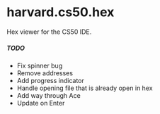 # harvard.cs50.hex

Hex viewer for the CS50 IDE.

##### TODO
* Fix spinner bug
* Remove addresses
* Add progress indicator
* Handle opening file that is already open in hex
* Add way through Ace
* Update on Enter